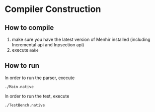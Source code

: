 # Compiler Construction

## How to compile

1. make sure you have the latest version of Menhir installed (including Incremental api and Inpsection api)
2. execute <code>make</code>

## How to run
In order to run the parser, execute
<pre><code>./Main.native</code></pre>
In order to run the test, execute
<pre><code>./TestBench.native</code></pre>
